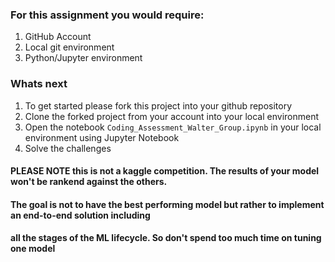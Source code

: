 ### For this assignment you would require:
1. GitHub Account
2. Local git environment
3. Python/Jupyter environment

### Whats next
1. To get started please fork this project into your github repository
2. Clone the forked project from your account into your local environment
3. Open the notebook `Coding_Assessment_Walter_Group.ipynb` in your local environment using Jupyter Notebook
4. Solve the challenges


#### PLEASE NOTE this is not a kaggle competition. The results of your model won't be rankend against the others.
#### The goal is not to have the best performing model but rather to implement an end-to-end solution including 
#### all the stages of the ML lifecycle. So don't spend too much time on tuning one model
